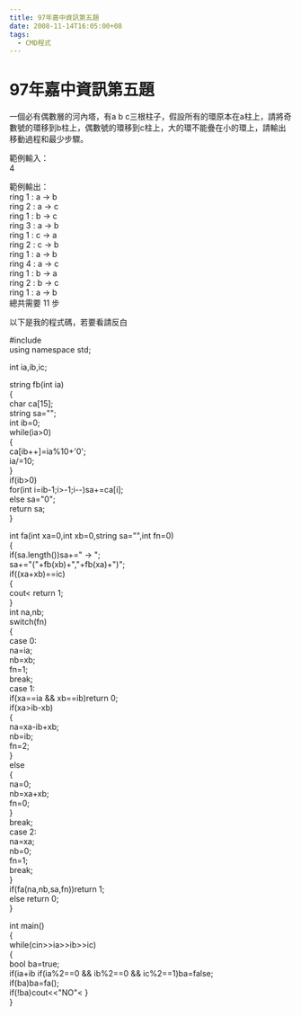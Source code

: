 ```yaml
---
title: 97年嘉中資訊第五題
date: 2008-11-14T16:05:00+08
tags:
  - CMD程式
---
```

# 97年嘉中資訊第五題

一個必有偶數層的河內塔，有a b c三根柱子，假設所有的環原本在a柱上，請將奇數號的環移到b柱上，偶數號的環移到c柱上，大的環不能疊在小的環上，請輸出移動過程和最少步驟。

範例輸入：  
4

範例輸出：  
ring 1 : a -> b  
ring 2 : a -> c  
ring 1 : b -> c  
ring 3 : a -> b  
ring 1 : c -> a  
ring 2 : c -> b  
ring 1 : a -> b  
ring 4 : a -> c  
ring 1 : b -> a  
ring 2 : b -> c  
ring 1 : a -> b  
總共需要 11 步

以下是我的程式碼，若要看請反白

#include  
using namespace std;  
  
int ia,ib,ic;  
  
string fb(int ia)  
{  
 char ca\[15\];  
 string sa="";  
 int ib=0;  
 while(ia>0)  
 {  
 ca\[ib++\]=ia%10+'0';  
 ia/=10;  
 }  
 if(ib>0)  
 for(int i=ib-1;i>-1;i--)sa+=ca\[i\];  
 else sa="0";  
 return sa;  
}  
  
int fa(int xa=0,int xb=0,string sa="",int fn=0)  
{  
 if(sa.length())sa+=" -> ";  
 sa+="("+fb(xb)+","+fb(xa)+")";  
 if((xa+xb)==ic)  
 {  
 cout< return 1;  
 }  
 int na,nb;  
 switch(fn)  
 {  
 case 0:  
 na=ia;  
 nb=xb;  
 fn=1;  
 break;  
 case 1:  
 if(xa==ia && xb==ib)return 0;  
 if(xa>ib-xb)  
 {  
 na=xa-ib+xb;  
 nb=ib;  
 fn=2;  
 }  
 else  
 {  
 na=0;  
 nb=xa+xb;  
 fn=0;  
 }  
 break;  
 case 2:  
 na=xa;  
 nb=0;  
 fn=1;  
 break;  
 }  
 if(fa(na,nb,sa,fn))return 1;  
 else return 0;  
}  
  
int main()  
{  
 while(cin>>ia>>ib>>ic)  
 {  
 bool ba=true;  
 if(ia+ib if(ia%2==0 && ib%2==0 && ic%2==1)ba=false;  
 if(ba)ba=fa();  
 if(!ba)cout<<"NO"< }  
}